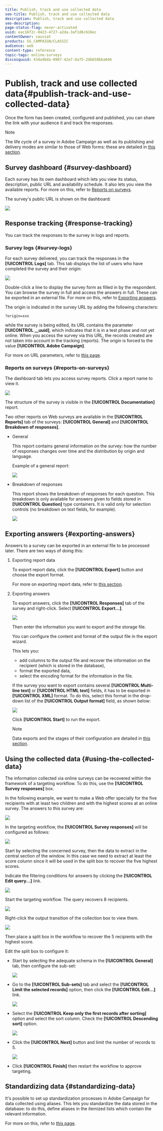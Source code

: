 ```yaml
---
title: Publish, track and use collected data
seo-title: Publish, track and use collected data
description: Publish, track and use collected data
seo-description: 
page-status-flag: never-activated
uuid: eac16f2c-0423-4727-a2da-3af1d6c616ec
contentOwner: sauviat
products: SG_CAMPAIGN/CLASSIC
audience: web
content-type: reference
topic-tags: online-surveys
discoiquuid: 434a4bda-0907-42a7-8a75-2db658bba046
---
```


# Publish, track and use collected data{#publish-track-and-use-collected-data}

Once the form has been created, configured and published, you can share the link with your audience it and track the responses.

>[!NOTE]
>
>The life cycle of a survey in Adobe Campaign as well as its publishing and delivery modes are similar to those of Web forms: these are detailed in [this section](../../web/using/about-web-forms.md).

## Survey dashboard {#survey-dashboard}

Each survey has its own dashboard which lets you view its status, description, public URL and availability schedule. It also lets you view the available reports. For more on this, refer to [Reports on surveys](#reports-on-surveys).

The survey's public URL is shown on the dashboard:

![](assets/survey_public_url.png)

## Response tracking {#response-tracking}

You can track the responses to the survey in logs and reports.

### Survey logs {#survey-logs}

For each survey delivered, you can track the responses in the **[!UICONTROL Logs]** tab. This tab displays the list of users who have completed the survey and their origin:

![](assets/s_ncs_admin_survey_logs.png)

Double-click a line to display the survey form as filled in by the respondent. You can browse the survey in full and access the answers in full. These can be exported in an external file. For more on this, refer to [Exporting answers](#exporting-answers).

The origin is indicated in the survey URL by adding the following characters:

```
?origin=xxx
```

while the survey is being edited, its URL contains the parameter **[!UICONTROL __uuid]**, which indicates that it is in a test phase and not yet online. When you access the survey via this URL, the records created are not taken into account in the tracking (reports). The origin is forced to the value **[!UICONTROL Adobe Campaign]**.

For more on URL parameters, refer to [this page](../../web/using/defining-web-forms-properties.md#form-url-parameters).

### Reports on surveys {#reports-on-surveys}

The dashboard tab lets you access survey reports. Click a report name to view it.

![](assets/s_ncs_admin_survey_report_doc.png)

The structure of the survey is visible in the **[!UICONTROL Documentation]** report.

Two other reports on Web surveys are available in the **[!UICONTROL Reports]** tab of the surveys: **[!UICONTROL General]** and **[!UICONTROL Breakdown of responses]**.

* General

  This report contains general information on the survey: how the number of responses changes over time and the distribution by origin and language.

  Example of a general report:

  ![](assets/s_ncs_admin_survey_report_0.png)

* Breakdown of responses

  This report shows the breakdown of responses for each question. This breakdown is only available for answers given to fields stored in **[!UICONTROL Question]** type containers. It is valid only for selection controls (no breakdown on text fields, for example).

  ![](assets/s_ncs_admin_survey_report_2.png)

## Exporting answers {#exporting-answers}

Answers to a survey can be exported in an external file to be processed later. There are two ways of doing this:

1. Exporting report data

   To export report data, click the **[!UICONTROL Export]** button and choose the export format.

   For more on exporting report data, refer to [this section](../../reporting/using/about-reports-creation-in-campaign.md).

1. Exporting answers

   To export answers, click the **[!UICONTROL Responses]** tab of the survey and right-click. Select **[!UICONTROL Export...]**.

   ![](assets/s_ncs_admin_survey_logs_export_menu.png)

   Then enter the information you want to export and the storage file.

   You can configure the content and format of the output file in the export wizard.

   This lets you:

    * add columns to the output file and recover the information on the recipient (which is stored in the database),
    * format the exported data,
    * select the encoding format for the information in the file.

   If the survey you want to export contains several **[!UICONTROL Multi-line text]** or **[!UICONTROL HTML text]** fields, it has to be exported in **[!UICONTROL XML]** format. To do this, select this format in the drop-down list of the **[!UICONTROL Output format]** field, as shown below:

   ![](assets/s_ncs_admin_survey_logs_export_xml.png)

   Click **[!UICONTROL Start]** to run the export.

   >[!NOTE]
   >
   >Data exports and the stages of their configuration are detailed in [this section](../../platform/using/generic-imports-and-exports.md).

## Using the collected data {#using-the-collected-data}

The information collected via online surveys can be recovered within the framework of a targeting workflow. To do this, use the **[!UICONTROL Survey responses]** box.

In the following example, we want to make a Web offer specially for the five recipients with at least two children and with the highest scores at an online survey. The answers to this survey are:

![](assets/s_ncs_admin_survey_responses_wf_box_4.png)

In the targeting workflow, the **[!UICONTROL Survey responses]** will be configured as follows:

![](assets/s_ncs_admin_survey_responses_wf_box_1.png)

Start by selecting the concerned survey, then the data to extract in the central section of the window. In this case we need to extract at least the score column since it will be used in the split box to recover the five highest scores.

Indicate the filtering conditions for answers by clicking the **[!UICONTROL Edit query...]** link.

![](assets/s_ncs_admin_survey_responses_wf_box_2.png)

Start the targeting workflow. The query recovers 8 recipients. 

![](assets/s_ncs_admin_survey_responses_wf_box_5.png)

Right-click the output transition of the collection box to view them.

![](assets/s_ncs_admin_survey_responses_wf_box_6.png)

Then place a split box in the workflow to recover the 5 recipients with the highest score.

Edit the split box to configure it:

* Start by selecting the adequate schema in the **[!UICONTROL General]** tab, then configure the sub-set: 

  ![](assets/s_ncs_admin_survey_responses_wf_box_6b.png)

* Go to the **[!UICONTROL Sub-sets]** tab and select the **[!UICONTROL Limit the selected records]** option, then click the **[!UICONTROL Edit...]** link.

  ![](assets/s_ncs_admin_survey_responses_wf_box_7.png)

* Select the **[!UICONTROL Keep only the first records after sorting]** option and select the sort column. Check the **[!UICONTROL Descending sort]** option.

  ![](assets/s_ncs_admin_survey_responses_wf_box_8.png)

* Click the **[!UICONTROL Next]** button and limit the number of records to 5.

  ![](assets/s_ncs_admin_survey_responses_wf_box_9.png)

* Click **[!UICONTROL Finish]** then restart the workflow to approve targeting.

## Standardizing data {#standardizing-data}

It's possible to set up standardization processes in Adobe Campaign for data collected using aliases. This lets you standardize the data stored in the database: to do this, define aliases in the itemized lists which contain the relevant information.

For more on this, refer to [this page](../../platform/using/managing-enumerations.md#about-enumerations).
